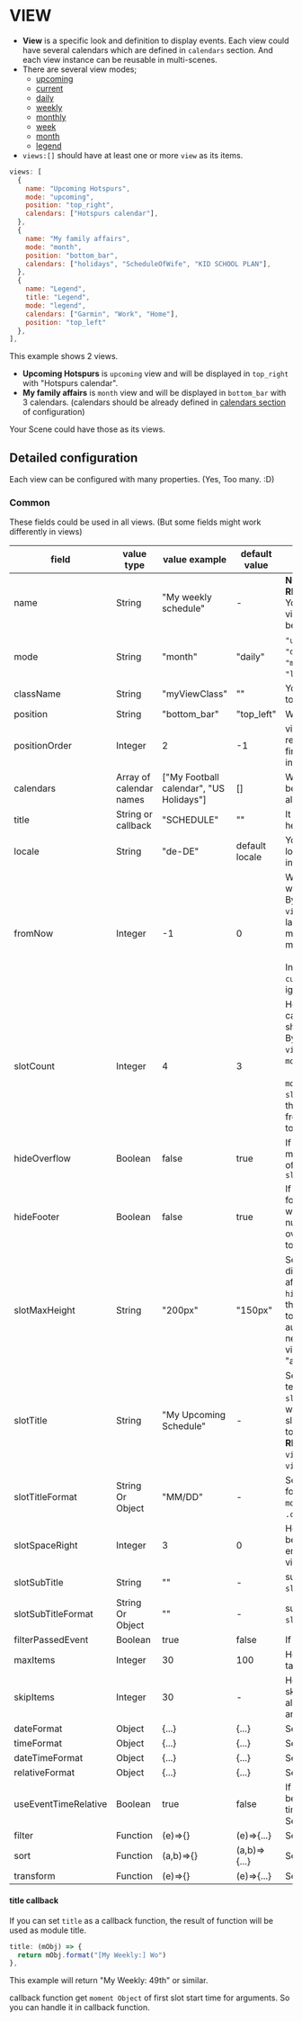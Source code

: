 # VIEW

- **View** is a specific look and definition to display events. Each view could have several calendars which are defined in `calendars` section. And each view instance can be reusable in multi-scenes.
- There are several view modes;
  - [upcoming](Configuration/Views/current,-upcoming.md)
  - [current](Configuration/Views/current,-upcoming.md)
  - [daily](Configuration/Views/daily.md)
  - [weekly](Configuration/Views/weekly,-monthly.md)
  - [monthly](Configuration/Views/weekly,-monthly.md)
  - [week](Configuration/Views/week,-month.md)
  - [month](Configuration/Views/week,-month.md)
  - [legend](Configuration/Views/legend.md)
- `views:[]` should have at least one or more `view` as its items.

```js
views: [
  {
    name: "Upcoming Hotspurs",
    mode: "upcoming",
    position: "top_right",
    calendars: ["Hotspurs calendar"],
  },
  {
    name: "My family affairs",
    mode: "month",
    position: "bottom_bar",
    calendars: ["holidays", "ScheduleOfWife", "KID SCHOOL PLAN"],
  },
  {
    name: "Legend",
    title: "Legend",
    mode: "legend",
    calendars: ["Garmin", "Work", "Home"],
    position: "top_left"
  },
],
```

This example shows 2 views.

- **Upcoming Hotspurs** is `upcoming` view and will be displayed in `top_right` with "Hotspurs calendar".
- **My family affairs** is `month` view and will be displayed in `bottom_bar` with 3 calendars. (calendars should be already defined in [calendars section](Calendar.md) of configuration)

Your Scene could have those as its views.

## Detailed configuration

Each view can be configured with many properties. (Yes, Too many. :D)

### Common

These fields could be used in all views. (But some fields might work differently in views)

| field                | value type              | value example                           | default value  | memo                                                                                                                                                                                                                                          |
| -------------------- | ----------------------- | --------------------------------------- | -------------- |-----------------------------------------------------------------------------------------------------------------------------------------------------------------------------------------------------------------------------------------------|
| name                 | String                  | "My weekly schedule"                    | -              | **NOT REQUIRED BUT RECOMMENDED**<br/> You can specify specific view with this name. It will be used in `scene`.                                                                                                                               |
| mode                 | String                  | "month"                                 | "daily"        | `"upcoming"`, `"current"`, `"daily"`, `"weekly"`, `"monthly"`, `"week"`, `"month"`, `"legend"` are available.                                                                                                                                   |
| className            | String                  | "myViewClass"                           | ""             | You can adjust CSS class to this view.                                                                                                                                                                                                        |
| position             | String                  | "bottom_bar"                            | "top_left"     | Where to display this view.                                                                                                                                                                                                                   |
| positionOrder        | Integer                 | 2                                       | -1             | view order in position region. `-1`: last of region, `0`: first of region, Any positive integer like `2`: `n`th in region                                                                                                                     |
| calendars            | Array of calendar names | ["My Football calendar", "US Holidays"] | []             | Which calendar events will be shown in this view. For all calendars, just set to `[]`                                                                                                                                                         |
| title                | String or callback      | "SCHEDULE"                              | ""             | It will be used as module header title.                                                                                                                                                                                                       |
| locale               | String                  | "de-DE"                                 | default locale | You can apply specific locale to only this view instead default locale.                                                                                                                                                                       |
| fromNow              | Integer                 | -1                                      | 0              | When this view calendar will be start. <br> By example; in `view:monthly`, `-1` will be last month, `0` will be this month, `1` will be next month.<br/><br/>In view of `upcoming`, `current`, this value will be ignored.                    |
| slotCount            | Integer                 | 4                                       | 3              | How many periodic calendar slot will be shown. <br> By example; in `view:monthly`, `3` will show 3 `monthly` view slot. <br><br/>`mode:daily`, `fromNow:-1`, `slotCount:3` will be show three daily calendar slots from yesterday to tomorrow |
| hideOverflow         | Boolean                 | false                                   | true           | If events in slot are too many, you can hide some of events by this. Use with `slotMaxHeight`                                                                                                                                                 |
| hideFooter           | Boolean                 | false                                   | true           | If you want to hide the footer bar (e.g. week view, where it shows week number and count of overflowing items), set this to true                                                                                                              |
| slotMaxHeight        | String                  | "200px"                                 | "150px"        | Set your slot height to display events. It is affected when you set `hideOverflow`. If you want the height of the calendar to be adjusted automatically to the height needed (e.g. in week view), set this value to "auto".                   |
| slotTitle            | String                  | "My Upcoming Schedule"                  | -              | Set slot title with static text. This is prior than `slotTitleFormat`. If you want to display dynamic slot title by date, leave this to null or empty(`""`). <br/>**RECOMMENDED** only to `view:current` and `view:upcoming`.                 |
| slotTitleFormat      | String Or Object        | "MM/DD"                                 | -              | Set slot title by date. formatter of `.format()` of `moment.js` or object of `.calendar()` of `moment.js`                                                                                                                                     |
| slotSpaceRight       | Integer                 | 3                                       | 0              | How much space should be left on the right side of entries in week or month view                                                                                                                                                              |
| slotSubTitle         | String                  | ""                                      | -              | subtitle of slot. See `slotTitle` also.                                                                                                                                                                                                       |
| slotSubTitleFormat   | String Or Object        | ""                                      | -              | subtitle format of slot. See `slotTitleFormat` also.                                                                                                                                                                                          |
| filterPassedEvent    | Boolean                 | true                                    | false          | If event is passed, filter it.                                                                                                                                                                                                                |
| maxItems             | Integer                 | 30                                      | 100            | How many items will be targeted for this view.                                                                                                                                                                                                |
| skipItems            | Integer                 | 30                                      | -              | How many items should be skipt (e.g. cause they allready displays in another column).                                                                                                                                                         |
| dateFormat           | Object                  | {...}                                   | {...}          | See [Event Time](../Event-Time.md).                                                                                                                                                                                                           |
| timeFormat           | Object                  | {...}                                   | {...}          | See [Event Time](../Event-Time.md).                                                                                                                                                                                                           |
| dateTimeFormat       | Object                  | {...}                                   | {...}          | See [Event Time](../Event-Time.md).                                                                                                                                                                                                           |
| relativeFormat       | Object                  | {...}                                   | {...}          | See [Event Time](../Event-Time.md).                                                                                                                                                                                                           |
| useEventTimeRelative | Boolean                 | true                                    | false          | If true, relativeFormat will be used instead time/date/dateTimeFormat. See [Event Time](../Event-Time.md)                                                                                                                                     |
| filter               | Function                | (e)=>{}                                 | (e)=>{...}     | See [Filtering and Sorting](../Filtering-and-Sorting.md)                                                                                                                                                                                      |
| sort                 | Function                | (a,b)=>{}                               | (a,b)=>{...}   | See [Filtering and Sorting](../Filtering-and-Sorting.md)                                                                                                                                                                                      |
| transform            | Function                | (e)=>{}                                 | (e)=>{...}     | See [Filtering and Sorting](../Filtering-and-Sorting.md)                                                                                                                                                                                      |

#### title callback

If you can set `title` as a callback function, the result of function will be used as module title.

```js
title: (mObj) => {
  return mObj.format("[My Weekly:] Wo")
},
```

This example will return "My Weekly: 49th" or similar.

callback function get `moment Object` of first slot start time for arguments. So you can handle it in callback function.

